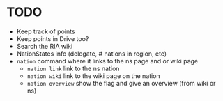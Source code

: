 # TODO

-   Keep track of points
-   Keep points in Drive too?
-   Search the RIA wiki
-   NationStates info (delegate, # nations in region, etc)
-   `nation` command where it links to the ns page and or wiki page
    -   `nation link` link to the ns nation
    -   `nation wiki` link to the wiki page on the nation
    -   `nation overview` show the flag and give an overview (from wiki or ns)
